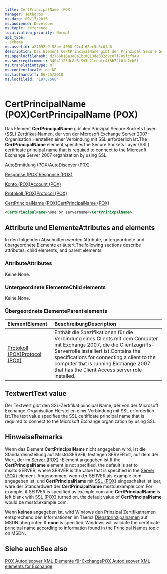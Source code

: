 ```yaml
---
title: CertPrincipalName (POX)
manager: sethgros
ms.date: 09/17/2015
ms.audience: Developer
ms.topic: reference
localization_priority: Normal
api_type:
- schema
ms.assetid: a24092c9-58be-4008-92c4-68ec5c6c0fa6
description: Das Element CertPrincipalName gibt den Prinzipal Secure Sockets Layer (SSL) Zertifikat-Namen, der von der Microsoft Exchange Server 2007-Organisation Herstellen einer Verbindung mit SSL erforderlich ist.
ms.openlocfilehash: d2766b16a3e8a1bcd013de332d9c07f709fcf949
ms.sourcegitcommit: 34041125dc8c5f993b21cebfc4f8b72f0fd2cb6f
ms.translationtype: MT
ms.contentlocale: de-DE
ms.lasthandoff: 06/25/2018
ms.locfileid: "19757560"
---
```

# <a name="certprincipalname-pox"></a><span data-ttu-id="fb79c-103">CertPrincipalName (POX)</span><span class="sxs-lookup"><span data-stu-id="fb79c-103">CertPrincipalName (POX)</span></span>

<span data-ttu-id="fb79c-104">Das Element **CertPrincipalName** gibt den Prinzipal Secure Sockets Layer (SSL) Zertifikat-Namen, der von der Microsoft Exchange Server 2007-Organisation Herstellen einer Verbindung mit SSL erforderlich ist.</span><span class="sxs-lookup"><span data-stu-id="fb79c-104">The **CertPrincipalName** element specifies the Secure Sockets Layer (SSL) certificate principal name that is required to connect to the Microsoft Exchange Server 2007 organization by using SSL.</span></span> 
  
[<span data-ttu-id="fb79c-105">AutoErmittlung (POX)</span><span class="sxs-lookup"><span data-stu-id="fb79c-105">AutoDiscover (POX)</span></span>](autodiscover-pox.md)
  
[<span data-ttu-id="fb79c-106">Response (POX)</span><span class="sxs-lookup"><span data-stu-id="fb79c-106">Response (POX)</span></span>](response-pox.md)
  
[<span data-ttu-id="fb79c-107">Konto (POX)</span><span class="sxs-lookup"><span data-stu-id="fb79c-107">Account (POX)</span></span>](account-pox.md)
  
[<span data-ttu-id="fb79c-108">Protokoll (POX)</span><span class="sxs-lookup"><span data-stu-id="fb79c-108">Protocol (POX)</span></span>](protocol-pox.md)
  
[<span data-ttu-id="fb79c-109">CertPrincipalName (POX)</span><span class="sxs-lookup"><span data-stu-id="fb79c-109">CertPrincipalName (POX)</span></span>](certprincipalname-pox.md)
  
```xml
<CertPrincipalName>none or servername</CertPrinicpalName>
```

## <a name="attributes-and-elements"></a><span data-ttu-id="fb79c-110">Attribute und Elemente</span><span class="sxs-lookup"><span data-stu-id="fb79c-110">Attributes and elements</span></span>

<span data-ttu-id="fb79c-111">In den folgenden Abschnitten werden Attribute, untergeordnete und übergeordnete Elemente erläutert.</span><span class="sxs-lookup"><span data-stu-id="fb79c-111">The following sections describe attributes, child elements, and parent elements.</span></span>
  
### <a name="attributes"></a><span data-ttu-id="fb79c-112">Attribute</span><span class="sxs-lookup"><span data-stu-id="fb79c-112">Attributes</span></span>

<span data-ttu-id="fb79c-113">Keine.</span><span class="sxs-lookup"><span data-stu-id="fb79c-113">None.</span></span>
  
### <a name="child-elements"></a><span data-ttu-id="fb79c-114">Untergeordnete Elemente</span><span class="sxs-lookup"><span data-stu-id="fb79c-114">Child elements</span></span>

<span data-ttu-id="fb79c-115">Keine.</span><span class="sxs-lookup"><span data-stu-id="fb79c-115">None.</span></span>
  
### <a name="parent-elements"></a><span data-ttu-id="fb79c-116">Übergeordnete Elemente</span><span class="sxs-lookup"><span data-stu-id="fb79c-116">Parent elements</span></span>

|<span data-ttu-id="fb79c-117">**Element**</span><span class="sxs-lookup"><span data-stu-id="fb79c-117">**Element**</span></span>|<span data-ttu-id="fb79c-118">**Beschreibung**</span><span class="sxs-lookup"><span data-stu-id="fb79c-118">**Description**</span></span>|
|:-----|:-----|
|[<span data-ttu-id="fb79c-119">Protokoll (POX)</span><span class="sxs-lookup"><span data-stu-id="fb79c-119">Protocol (POX)</span></span>](protocol-pox.md) <br/> |<span data-ttu-id="fb79c-120">Enthält die Spezifikationen für die Verbindung eines Clients mit dem Computer mit Exchange 2007, die die Clientzugriffs-Serverrolle installiert ist.</span><span class="sxs-lookup"><span data-stu-id="fb79c-120">Contains the specifications for connecting a client to the computer that is running Exchange 2007 that has the Client Access server role installed.</span></span>  <br/> |
   
## <a name="text-value"></a><span data-ttu-id="fb79c-121">Textwert</span><span class="sxs-lookup"><span data-stu-id="fb79c-121">Text value</span></span>

<span data-ttu-id="fb79c-122">Der Textwert gibt den SSL-Zertifikat principal Name, der von der Microsoft Exchange-Organisation Herstellen einer Verbindung mit SSL erforderlich ist.</span><span class="sxs-lookup"><span data-stu-id="fb79c-122">The text value specifies the SSL certificate principal name that is required to connect to the Microsoft Exchange organization by using SSL.</span></span>
  
## <a name="remarks"></a><span data-ttu-id="fb79c-123">Hinweise</span><span class="sxs-lookup"><span data-stu-id="fb79c-123">Remarks</span></span>

<span data-ttu-id="fb79c-124">Wenn das Element **CertPrincipalName** nicht angegeben wird, ist die Standardeinstellung auf Msstd:SERVER, festlegen SERVER ist, auf dem der Wert, der im [Server (POX)](server-pox.md) -Element angegeben ist.</span><span class="sxs-lookup"><span data-stu-id="fb79c-124">If the **CertPrincipalName** element is not specified, the default is set to msstd:SERVER, where SERVER is the value that is specified in the [Server (POX)](server-pox.md) element.</span></span> <span data-ttu-id="fb79c-125">Angenommen, wenn der SERVER als example.com angegeben ist, und **CertPrincipalName** mit [SSL (POX)](ssl-pox.md) eingeschaltet ist leer, wäre der Standardwert der **CertPrincipalName** msstd:example.com.</span><span class="sxs-lookup"><span data-stu-id="fb79c-125">For example, if SERVER is specified as example.com and **CertPrincipalName** is left blank with [SSL (POX)](ssl-pox.md) turned on, the default value of **CertPrincipalName** would be msstd:example.com.</span></span> 
  
<span data-ttu-id="fb79c-126">Wenn **keines** angegeben ist, wird Windows den Prinzipal Zertifikatnamen entsprechend den Informationen im Thema [Dienstprinzipalnamen](http://go.microsoft.com/fwlink/?LinkId=93417) auf MSDN überprüfen.</span><span class="sxs-lookup"><span data-stu-id="fb79c-126">If **none** is specified, Windows will validate the certificate principal name according to information found in the [Principal Names](http://go.microsoft.com/fwlink/?LinkId=93417) topic on MSDN.</span></span> 
  
## <a name="see-also"></a><span data-ttu-id="fb79c-127">Siehe auch</span><span class="sxs-lookup"><span data-stu-id="fb79c-127">See also</span></span>



[<span data-ttu-id="fb79c-128">POX Autodiscover XML-Elemente für Exchange</span><span class="sxs-lookup"><span data-stu-id="fb79c-128">POX Autodiscover XML elements for Exchange</span></span>](pox-autodiscover-xml-elements-for-exchange.md)

